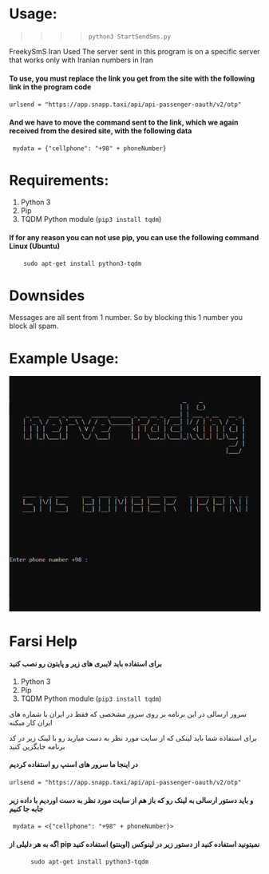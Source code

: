 # Usage:

>>>>`python3 StartSendSms.py`



FreekySmS Iran Used
 The server sent in this program is on a specific server that works only with Iranian numbers in Iran

 #### To use, you must replace the link you get from the site with the following link in the program code

    urlsend = "https://app.snapp.taxi/api/api-passenger-oauth/v2/otp"

#### And we have to move the command sent to the link, which we again received from the desired site, with the following data

     mydata = {"cellphone": "+98" + phoneNumber}
 


# Requirements:

1. Python 3
2. Pip
3. TQDM Python module (`pip3 install tqdm`)

 #### If for any reason you can not use pip, you can use the following command Linux (Ubuntu)
 
        sudo apt-get install python3-tqdm
        

        



# Downsides

Messages are all sent from 1 number. So by blocking this 1 number you block all spam.

# Example Usage:

![](/pic/test.jpg)


# Farsi Help

#### برای استفاده باید لایبری های زیر و پایتون رو نصب کنید 

1. Python 3
2. Pip
3. TQDM Python module (`pip3 install tqdm`)



 سرور ارسالی در این برنامه بر روی سرور مشخصی که فقط در ایران با شماره های ایران کار میکنه 

برای استفاذه شما باید لینکی که از سایت مورد نظر به دست میارید رو با لینک زیر در کد برنامه جایگزین کنید

#### در اینجا ما سرور های اسنپ رو استفاده کردیم 

    urlsend = "https://app.snapp.taxi/api/api-passenger-oauth/v2/otp"

#### و باید دستور ارسالی به لینک رو که باز هم از سایت مورد نظر به دست اوردیم با داده زیر جابه جا کنیم 

     mydata = <{"cellphone": "+98" + phoneNumber}>
     
     
     
#### اگه به هر دلیلی از pip  نمیتونید استفاده کنید از دستور زیر در لینوکس (اوبنتو)  استفاده کنید

          sudo apt-get install python3-tqdm

